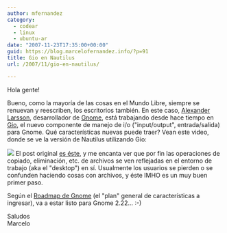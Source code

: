 ```yaml
---
author: mfernandez
category:
  - codear
  - linux
  - ubuntu-ar
date: "2007-11-23T17:35:00+00:00"
guid: https://blog.marcelofernandez.info/?p=91
title: Gio en Nautilus
url: /2007/11/gio-en-nautilus/

---
```

Hola gente!

Bueno, como la mayoría de las cosas en el Mundo Libre, siempre se renuevan y reescriben, los escritorios también. En este caso, [Alexander Larsson](http://blogs.gnome.org/alexl), desarrollador de [Gnome](http://www.gnome.org/), está trabajando desde hace tiempo en [Gio](http://live.gnome.org/GioToDo), el nuevo componente de manejo de i/o ("input/output", entrada/salida) para Gnome. Qué características nuevas puede traer? Vean este video, donde se ve la versión de Nautilus utilizando Gio:

[![](http://3.bp.blogspot.com/_nDZ247g0qSM/R0cSewbKl9I/AAAAAAAAANo/HfH7NNimaQY/s400/nautilus-gio-copy.png)](http://www.gnome.org/%7Ealexl/nautilus-gio-copy.ogg) El post original [es éste](http://blogs.gnome.org/alexl/2007/11/23/file-operations-in-nautilus-gio-and-adventures-in-the-land-of-policykit/), y me encanta ver que por fin las operaciones de copiado, eliminación, etc. de archivos se ven reflejadas en el entorno de trabajo (aka el "desktop") en sí. Usualmente los usuarios se pierden o se confunden haciendo cosas con archivos, y éste IMHO es un muy buen primer paso.

Según el [Roadmap de Gnome](http://live.gnome.org/RoadMap) (el "plan" general de características a ingresar), va a estar listo para Gnome 2.22... :-)

Saludos  
Marcelo
